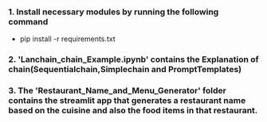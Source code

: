 ### 1. Install necessary modules by running the following command
- pip install -r requirements.txt

### 2. 'Lanchain_chain_Example.ipynb' contains the Explanation of chain(Sequentialchain,Simplechain and PromptTemplates)

### 3. The 'Restaurant_Name_and_Menu_Generator' folder contains the streamlit app that generates a restaurant name based on the cuisine and also the food items in that restaurant.
